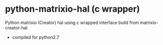 # python-matrixio-hal (c wrapper)
Python matrixio (Creator) hal using c wrapped interface build from matrixio-creator-hal

 - compiled for python2.7
